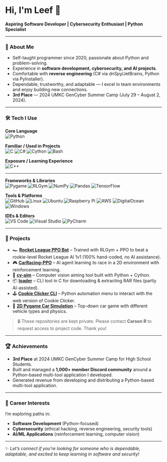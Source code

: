 # Hi, I'm Leef 👋

**Aspiring Software Developer | Cybersecurity Enthusiast | Python Specialist**

---

### 🧩 About Me
- Self-taught programmer since 2020, passionate about Python and problem-solving.  
- Experience in **software development, cybersecurity, and AI projects**.  
- Comfortable with **reverse engineering** (C# via dnSpy/JetBrains, Python via PyInstaller).  
- Dependable, trustworthy, and adaptable — I excel in team environments and enjoy building new connections.  
- **3rd Place** — 2024 UMKC GenCyber Summer Camp (July 29 – August 2, 2024).  

---

### 🛠️ Tech I Use

**Core Language**  
![Python](https://img.shields.io/badge/-Python-3776AB?logo=python&logoColor=white)  

**Familiar / Used in Projects**  
![C](https://img.shields.io/badge/-C-00599C?logo=c&logoColor=white)
![C#](https://img.shields.io/badge/-C%23-239120?logo=c-sharp&logoColor=white)
![Cython](https://img.shields.io/badge/-Cython-FE7A16?logo=python&logoColor=white)
![Bash](https://img.shields.io/badge/-Bash-4EAA25?logo=gnubash&logoColor=white)  

**Exposure / Learning Experience**  
![C++](https://img.shields.io/badge/-C++-00599C?logo=cplusplus&logoColor=white)  

---

**Frameworks & Libraries**  
![Pygame](https://img.shields.io/badge/-Pygame-3776AB?logo=python&logoColor=white)
![RLGym](https://img.shields.io/badge/-RLGym-0A66C2?logo=python&logoColor=white)
![NumPy](https://img.shields.io/badge/-NumPy-013243?logo=numpy&logoColor=white)
![Pandas](https://img.shields.io/badge/-Pandas-150458?logo=pandas&logoColor=white)
![TensorFlow](https://img.shields.io/badge/-TensorFlow-FF6F00?logo=tensorflow&logoColor=white)

**Tools & Platforms**  
![GitHub](https://img.shields.io/badge/-GitHub-181717?logo=github&logoColor=white)
![Linux](https://img.shields.io/badge/-Linux-FCC624?logo=linux&logoColor=black)
![Ubuntu](https://img.shields.io/badge/-Ubuntu-E95420?logo=ubuntu&logoColor=white)
![Raspberry Pi](https://img.shields.io/badge/-Raspberry%20Pi-A22846?logo=raspberrypi&logoColor=white)
![AWS](https://img.shields.io/badge/-AWS-232F3E?logo=amazon-aws&logoColor=white)
![DigitalOcean](https://img.shields.io/badge/-DigitalOcean-0080FF?logo=digitalocean&logoColor=white)
![Windows](https://img.shields.io/badge/-Windows-0078D6?logo=windows&logoColor=white)

**IDEs & Editors**  
![VS Code](https://img.shields.io/badge/-VS%20Code-007ACC?logo=visual-studio-code&logoColor=white)
![Visual Studio](https://img.shields.io/badge/-Visual%20Studio-5C2D91?logo=visual-studio&logoColor=white)
![PyCharm](https://img.shields.io/badge/-PyCharm-000000?logo=pycharm&logoColor=white)

---
### 🚀 Projects
- 🏎 **[Rocket League PPO Bot](#)** – Trained with RLGym + PPO to beat a rookie-level Rocket League AI 1v1 (100% hand-coded, no AI assistance).  
- 🎮 **[CarRacing-PPO](#)** – AI agent learning to race in a 2D environment with reinforcement learning.  
- 🎯 **[cv-aim](#)** – Computer vision aiming tool built with Python + Cython.  
- 📦 **[loader](#)** – CLI tool in C for downloading & extracting RAR files (partly AI-assisted).  
- 🕹 **[Cookie Clicker CLI](#)** – Python automation menu to interact with the web version of Cookie Clicker.  
- 🚗 **[2D Pygame Car Simulation](#)** – Top-down car game with different vehicle types and physics.  

> 🔒 These repositories are kept private. Please contact **Carson R** to request access to project code. Thank you!  

---

### 🏆 Achievements
- **3rd Place** at 2024 UMKC GenCyber Summer Camp for High School Students.  
- Built and managed a **1,000+ member Discord community** around a Python-based multi-tool application I developed.
- Generated revenue from developing and distributing a Python-based multi-tool application.

---

### 🌱 Career Interests
I’m exploring paths in:  
- **Software Development** (Python-focused)  
- **Cybersecurity** (ethical hacking, reverse engineering, security tools)  
- **AI/ML Applications** (reinforcement learning, computer vision)  

---

✨ *Let’s connect if you’re looking for someone who is dependable, adaptable, and excited to keep learning in software and security!*  
